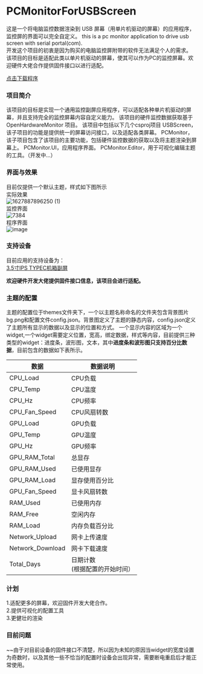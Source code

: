 # PCMonitorForUSBScreen
这是一个将电脑监控数据渲染到 USB 屏幕（用单片机驱动的屏幕）的应用程序，监控屏的界面可以完全自定义。
this is a pc monitor application to drive usb screen with serial portal(com).  
开发这个项目的初衷是因为购买的电脑监控屏附带的软件无法满足个人的需求。
该项目的目标是适配此类以单片机驱动的屏幕，使其可以作为PC的监控屏幕。欢迎硬件大佬合作提供固件接口以进行适配。

[点击下载程序](http://shared.lvhang.site/release/PCMonitor_v0.2.zip)

### 项目简介
该项目的目标是实现一个通用监控副屏应用程序，可以适配各种单片机驱动的屏幕，并且支持完全的监控屏幕内容自定义能力。
该项目的硬件监控数据获取基于 OpenHardwareMonitor 项目。
该项目中包括以下几个csproj项目
USBScreen，该子项目的功能是提供统一的屏幕访问接口，以及适配各类屏幕。
PCMonitor，该子项目包含了该项目的主要功能，包括硬件监控数据的获取以及将主题渲染到屏幕上。
PCMonitor.UI，应用程序界面。
PCMonitor.Editor，用于可视化编辑主题的工具。（开发中...）


### 界面与效果
目前仅提供一个默认主题，样式如下图所示  
实际效果  
![1627887896250 (1)](https://user-images.githubusercontent.com/936437/128889172-e0482213-ce06-4474-a216-d86c750a249b.jpg)  
监控界面  
![7384](https://user-images.githubusercontent.com/936437/129385194-060e62d2-2329-4300-b384-b0744d276f87.png)  
程序界面  
![image](https://user-images.githubusercontent.com/936437/129377518-570441e4-479d-449c-904f-d150f5ca595f.png)


### 支持设备

目前应用的支持设备为：  
[3.5寸IPS TYPEC机箱副屏](https://s.click.taobao.com/PtatRau)

**欢迎硬件开发大佬提供固件接口信息，该项目会进行适配。**


### 主题的配置
主题的配置位于themes文件夹下，一个以主题名称命名的文件夹包含背景图片bg.png和配置文件config.json。背景图定义了主题的静态内容，config.json定义了主题所有显示的数据以及显示的位置和方式。
一个显示内容的区域为一个widget,一个widget需要定义位置，宽高，绑定数据，样式等内容，目前提供三种类型的widget：进度条，波形图，文本，其中**进度条和波形图只支持百分比数据**，目前包含的数据如下表所示。


| 数据 | 数据说明 | 
| --- | --- | 
| CPU_Load | CPU负载 | 
| CPU_Temp | CPU温度 | 
| CPU_Hz | CPU频率 | 支持 |
| CPU_Fan_Speed | CPU风扇转数 | 
| GPU_Load | GPU负载 | 
| GPU_Temp | GPU温度 | 
| GPU_Hz | GPU频率 | 支持 | 
| GPU_RAM_Total | 总显存 | 
| GPU_RAM_Used| 已使用显存 | 
| GPU_RAM_Load | 显存使用百分比 | 
| GPU_Fan_Speed | 显卡风扇转数 | 
| RAM_Used | 已使用内存 | 支持 | 
| RAM_Free | 空闲内存 | 支持 | 
| RAM_Load | 内存负载百分比 | 
| Network_Upload | 网卡上传速度 | 
| Network_Download | 网卡下载速度 |
| Total_Days | 日期计数<br>(根据配置的开始时间） | 



### 计划
1.适配更多的屏幕，欢迎固件开发大佬合作。  
2.提供可视化的配置工具  
3.更健壮的渲染  

### 目前问题
~~由于对目前设备的固件接口不清楚，所以因为未知的原因当widget的宽度设置为奇数时，以及其他一些不恰当的配置时设备会出现异常，需要断电重启后才能正常使用。

